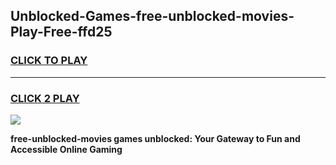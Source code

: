 
## Unblocked-Games-free-unblocked-movies-Play-Free-ffd25
<h3>
<a href="https://premium76.site?title=free-unblocked-movies&ref=12A">CLICK TO PLAY</a></h3>
<hr>

<h3>
<a href="https://premium76.site?title=free-unblocked-movies&ref=12A">CLICK 2 PLAY</a>
  
</h3>

<a href="https://premium76.site?title=free-unblocked-movies&ref=12A"><img src="https://clearcache.store/games.png"></a>


**free-unblocked-movies games unblocked: Your Gateway to Fun and Accessible Online Gaming**
